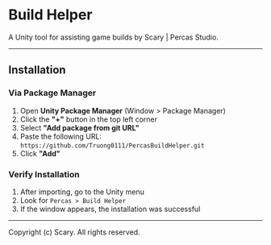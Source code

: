# Build Helper

A Unity tool for assisting game builds by Scary | Percas Studio.

---

## Installation

### Via Package Manager

1. Open **Unity Package Manager** (Window > Package Manager)
2. Click the **"+"** button in the top left corner
3. Select **"Add package from git URL"**
4. Paste the following URL: `https://github.com/Truong0111/PercasBuildHelper.git`
5. Click **"Add"**

### Verify Installation

1. After importing, go to the Unity menu
2. Look for `Percas > Build Helper`
3. If the window appears, the installation was successful

---

Copyright (c) Scary. All rights reserved.

